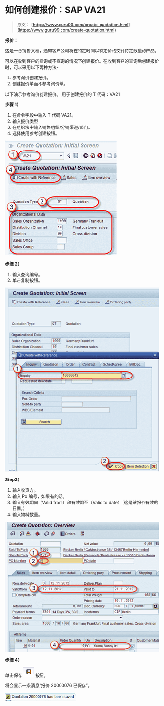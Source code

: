 # 如何创建报价：SAP VA21

> 原文： [https://www.guru99.com/create-quotation.html](https://www.guru99.com/create-quotation.html)

**报价：**

这是一份销售文档，通知客户公司将在特定时间以特定价格交付特定数量的产品。

可以在收到客户的查询或不查询的情况下创建报价。在收到客户的查询后创建报价时，可以采用以下两种方法-

1.  参考询价创建报价。
2.  创建报价单而不参考询价​​单。

以下演示参考询价创建报价。 用于创建报价的 T 代码：VA21

**步骤 1）**

1.  在命令字段中输入 T 代码 VA21。
2.  输入报价类型
3.  在组织块中输入销售组织/分销渠道/部门。
4.  选择使用参考创建按钮。

![](img/1b701470cd692684d9f6c6120af0d47c.png)

**步骤 2）**

1.  输入查询编号。
2.  单击复制按钮。

![](img/ef7a2160cb9ff2bb699bf65cc18fcef9.png)

**Step3）**

1.  输入收货方。
2.  输入 Po 编号，如果有的话。
3.  输入有效期自（Valid from）和有效期至（Valid to date）（这是该报价有效的日期。）
4.  输入物料数量。

![How to Create Quotation: SAP VA21](img/71ccf32bf00698986fd3ac1ac1a21f4b.png)

**步骤 4）**

单击保存 ![](img/3721dee1a6e9daccd907c4898abc1235.png) 按钮。

将会显示一条消息“报价 20000076 已保存”。

![](img/73500b948b16a12a628c60a8463032c0.png)
